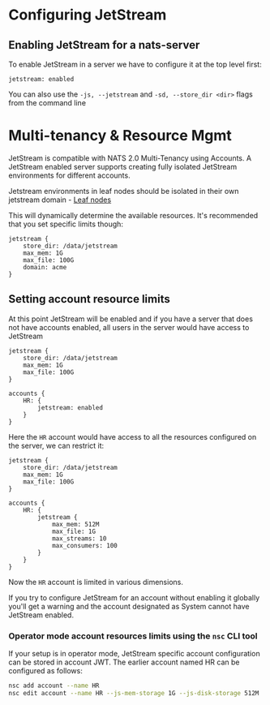 # Configuring JetStream

## Enabling JetStream for a nats-server

To enable JetStream in a server we have to configure it at the top level first:

```text
jetstream: enabled
```

You can also use the `-js, --jetstream` and `-sd, --store_dir <dir>` flags from the command line

# Multi-tenancy & Resource Mgmt

JetStream is compatible with NATS 2.0 Multi-Tenancy using Accounts. A JetStream enabled server supports creating fully isolated JetStream environments for different accounts.

Jetstream environments in leaf nodes should be isolated in their own jetstream domain - [Leaf nodes](../leafnodes/README.md)

This will dynamically determine the available resources. It's recommended that you set specific limits though:

```text
jetstream {
    store_dir: /data/jetstream
    max_mem: 1G
    max_file: 100G
    domain: acme
}
```

## Setting account resource limits 
At this point JetStream will be enabled and if you have a server that does not have accounts enabled, all users in the server would have access to JetStream

```text
jetstream {
    store_dir: /data/jetstream
    max_mem: 1G
    max_file: 100G
}

accounts {
    HR: {
        jetstream: enabled
    }
}
```

Here the `HR` account would have access to all the resources configured on the server, we can restrict it:

```text
jetstream {
    store_dir: /data/jetstream
    max_mem: 1G
    max_file: 100G
}

accounts {
    HR: {
        jetstream {
            max_mem: 512M
            max_file: 1G
            max_streams: 10
            max_consumers: 100
        }
    }
}
```

Now the `HR` account is limited in various dimensions.

If you try to configure JetStream for an account without enabling it globally you'll get a warning and the account designated as System cannot have JetStream enabled.



### Operator mode account resources limits using the `nsc` CLI tool

If your setup is in operator mode, JetStream specific account configuration can be stored in account JWT. The earlier account named HR can be configured as follows:

```bash
nsc add account --name HR
nsc edit account --name HR --js-mem-storage 1G --js-disk-storage 512M  --js-streams 10 --js-consumer 100
```